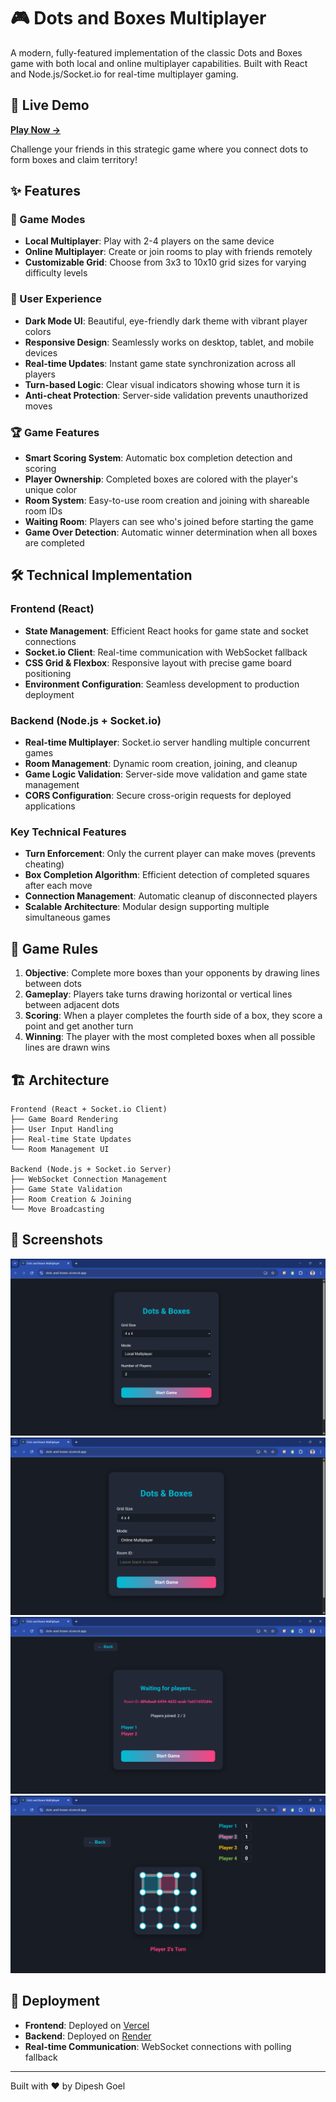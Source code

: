 # 🎮 Dots and Boxes Multiplayer

A modern, fully-featured implementation of the classic Dots and Boxes game with both local and online multiplayer capabilities. Built with React and Node.js/Socket.io for real-time multiplayer gaming.

## 🎯 Live Demo

**[Play Now →](https://dots-and-boxes-xi.vercel.app/)**

Challenge your friends in this strategic game where you connect dots to form boxes and claim territory!

## ✨ Features

### 🎲 Game Modes

- **Local Multiplayer**: Play with 2-4 players on the same device
- **Online Multiplayer**: Create or join rooms to play with friends remotely
- **Customizable Grid**: Choose from 3x3 to 10x10 grid sizes for varying difficulty levels

### 🎨 User Experience

- **Dark Mode UI**: Beautiful, eye-friendly dark theme with vibrant player colors
- **Responsive Design**: Seamlessly works on desktop, tablet, and mobile devices
- **Real-time Updates**: Instant game state synchronization across all players
- **Turn-based Logic**: Clear visual indicators showing whose turn it is
- **Anti-cheat Protection**: Server-side validation prevents unauthorized moves

### 🏆 Game Features

- **Smart Scoring System**: Automatic box completion detection and scoring
- **Player Ownership**: Completed boxes are colored with the player's unique color
- **Room System**: Easy-to-use room creation and joining with shareable room IDs
- **Waiting Room**: Players can see who's joined before starting the game
- **Game Over Detection**: Automatic winner determination when all boxes are completed

## 🛠️ Technical Implementation

### Frontend (React)

- **State Management**: Efficient React hooks for game state and socket connections
- **Socket.io Client**: Real-time communication with WebSocket fallback
- **CSS Grid & Flexbox**: Responsive layout with precise game board positioning
- **Environment Configuration**: Seamless development to production deployment

### Backend (Node.js + Socket.io)

- **Real-time Multiplayer**: Socket.io server handling multiple concurrent games
- **Room Management**: Dynamic room creation, joining, and cleanup
- **Game Logic Validation**: Server-side move validation and game state management
- **CORS Configuration**: Secure cross-origin requests for deployed applications

### Key Technical Features

- **Turn Enforcement**: Only the current player can make moves (prevents cheating)
- **Box Completion Algorithm**: Efficient detection of completed squares after each move
- **Connection Management**: Automatic cleanup of disconnected players
- **Scalable Architecture**: Modular design supporting multiple simultaneous games

## 🎪 Game Rules

1. **Objective**: Complete more boxes than your opponents by drawing lines between dots
2. **Gameplay**: Players take turns drawing horizontal or vertical lines between adjacent dots
3. **Scoring**: When a player completes the fourth side of a box, they score a point and get another turn
4. **Winning**: The player with the most completed boxes when all possible lines are drawn wins

## 🏗️ Architecture

```
Frontend (React + Socket.io Client)
├── Game Board Rendering
├── User Input Handling
├── Real-time State Updates
└── Room Management UI

Backend (Node.js + Socket.io Server)
├── WebSocket Connection Management
├── Game State Validation
├── Room Creation & Joining
└── Move Broadcasting
```

## 📱 Screenshots

![Dashboard](Dashboard.png)
![Dashboard_online](Dashboard_2.png)
![Waiting_Room](Waiting_Room.png)
![Game](Game.png)

## 🚀 Deployment

- **Frontend**: Deployed on [Vercel](https://dots-and-boxes-xi.vercel.app/)
- **Backend**: Deployed on [Render](https://dots-and-boxes-yxd9.onrender.com)
- **Real-time Communication**: WebSocket connections with polling fallback

---

Built with ❤️ by Dipesh Goel
